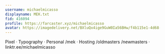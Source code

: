 ```yaml
---
username: michaelmicasso
displayname: MEK.txt
fid: 416094
profile: https://farcaster.xyz/michaelmicasso
avatar: https://imagedelivery.net/BXluQx4ige9GuW0Ia56BHw/f4b115e1-4d68-406d-2be5-494e0442d200/original
---
```


Pixel · Typography · Personal /mek · Hosting /oldmasters /newmasters · linktr.ee/michaelmicasso
